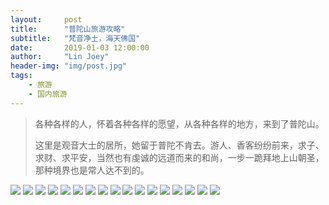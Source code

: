 ```yaml
---
layout:     post
title:      "普陀山旅游攻略"
subtitle:   "梵音净土，海天佛国"
date:       2019-01-03 12:00:00
author:     "Lin Joey"
header-img: "img/post.jpg"
tags:
    - 旅游
    - 国内旅游
---
```


>各种各样的人，怀着各种各样的愿望，从各种各样的地方，来到了普陀山。
>
>这里是观音大士的居所，她留于普陀不肯去。游人、香客纷纷前来，求子、求财、求平安，当然也有虔诚的远道而来的和尚，一步一跪拜地上山朝圣，那种境界也是常人达不到的。

![](https://linjoey-image.oss-cn-beijing.aliyuncs.com/我是驴友-普陀山_页面_01.jpg)
![](https://linjoey-image.oss-cn-beijing.aliyuncs.com/我是驴友-普陀山_页面_02.jpg)
![](https://linjoey-image.oss-cn-beijing.aliyuncs.com/我是驴友-普陀山_页面_03.jpg)
![](https://linjoey-image.oss-cn-beijing.aliyuncs.com/我是驴友-普陀山_页面_04.jpg)
![](https://linjoey-image.oss-cn-beijing.aliyuncs.com/我是驴友-普陀山_页面_05.jpg)
![](https://linjoey-image.oss-cn-beijing.aliyuncs.com/我是驴友-普陀山_页面_06.jpg)
![](https://linjoey-image.oss-cn-beijing.aliyuncs.com/我是驴友-普陀山_页面_07.jpg)
![](https://linjoey-image.oss-cn-beijing.aliyuncs.com/我是驴友-普陀山_页面_08.jpg)
![](https://linjoey-image.oss-cn-beijing.aliyuncs.com/我是驴友-普陀山_页面_09.jpg)
![](https://linjoey-image.oss-cn-beijing.aliyuncs.com/我是驴友-普陀山_页面_10.jpg)
![](https://linjoey-image.oss-cn-beijing.aliyuncs.com/我是驴友-普陀山_页面_11.jpg)
![](https://linjoey-image.oss-cn-beijing.aliyuncs.com/我是驴友-普陀山_页面_12.jpg)
![](https://linjoey-image.oss-cn-beijing.aliyuncs.com/我是驴友-普陀山_页面_13.jpg)
![](https://linjoey-image.oss-cn-beijing.aliyuncs.com/我是驴友-普陀山_页面_14.jpg)
![](https://linjoey-image.oss-cn-beijing.aliyuncs.com/我是驴友-普陀山_页面_15.jpg)
![](https://linjoey-image.oss-cn-beijing.aliyuncs.com/我是驴友-普陀山_页面_16.jpg)
![](https://linjoey-image.oss-cn-beijing.aliyuncs.com/我是驴友-普陀山_页面_17.jpg)

